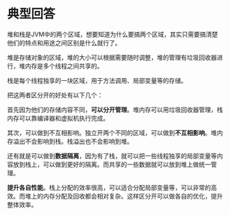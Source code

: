 # 典型回答

堆和栈是JVM中的两个区域，想要知道为什么要搞两个区域，其实只需要搞清楚他们的特点和用途之间区别是什么就行了。

堆是存储对象的区域，堆的大小可以根据需要随时调整，堆的管理有垃圾回收器进行，堆内存是多个线程之间共享的。

栈是每个线程独享的一块区域，用于方法调用、局部变量等的存储。

把这两者区分开的好处有以下几个：

首先因为他们的存储内容不同，**可以分开管理**。堆内存可以用垃圾回收器管理，栈内存可以靠编译器和虚拟机执行完成。

其次，可以做到不互相影响。独立开两个不同的区域，可以做到**不互相影响**。堆内存溢出不会影响到栈。栈溢出也不会影响到堆。

还有就是可以做到**数据隔离**，因为有了栈，就可以把一些线程独享的局部变量等内容放到栈上，可以做到更好的隔离。而共享的一些数据就可以放到堆上做统一管理。

**提升各自性能**。栈上分配的效率很高，可以适合分配局部变量等，可以非常的高效。而堆上的内存分配及回收都会相对复杂。这样区分开可以做各自的优化，提升整体效率。


